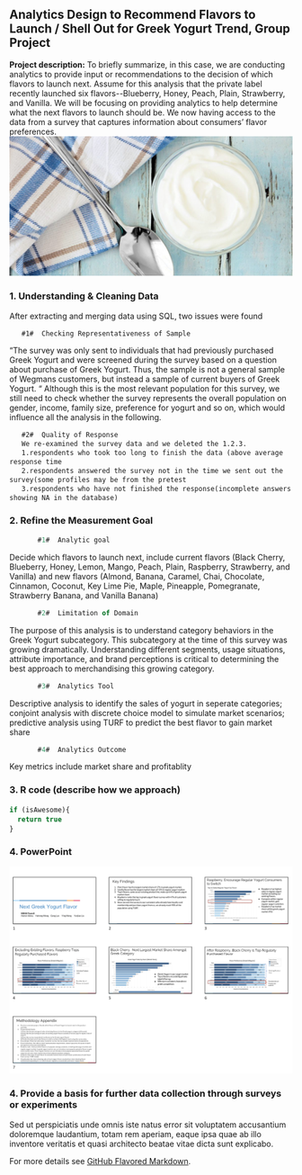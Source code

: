 ## Analytics Design to Recommend Flavors to Launch / Shell Out for Greek Yogurt Trend, Group Project

**Project description:** To briefly summarize, in this case, we are conducting analytics to provide input or recommendations to the decision of which flavors to launch next. Assume for this analysis that the private label recently launched six flavors--Blueberry, Honey, Peach, Plain, Strawberry, and Vanilla. We will be focusing on providing analytics to help determine what the next flavors to launch should be. We now having access to the data from a survey that captures information about consumers’ flavor preferences.
<img src="images/greek-style-yogurt-difference-1140x563.jpg?raw=true"/>

### 1. Understanding & Cleaning Data

After extracting and merging data using SQL, two issues were found   
       
       #1#  Checking Representativeness of Sample
“The survey was only sent to individuals that had previously purchased Greek Yogurt and were screened during the survey based on a question about purchase of Greek Yogurt. Thus, the sample is not a general sample of Wegmans customers, but instead a sample of current buyers of Greek Yogurt. “ Although this is the most relevant population for this survey, we still need to check whether the survey represents the overall population on gender, income, family size, preference for yogurt and so on, which would influence all the analysis in the following. 

       #2#  Quality of Response
       We re-examined the survey data and we deleted the 1.2.3.
       1.respondents who took too long to finish the data (above average response time
       2.respondents answered the survey not in the time we sent out the survey(some profiles may be from the pretest
       3.respondents who have not finished the response(incomplete answers showing NA in the database)

### 2. Refine the Measurement Goal

```javascript
       #1#  Analytic goal 
 ```
Decide which flavors to launch next, include current flavors (Black Cherry, Blueberry, Honey, Lemon, Mango, Peach, Plain, Raspberry, Strawberry, and Vanilla) and new flavors (Almond, Banana, Caramel, Chai, Chocolate, Cinnamon, Coconut, Key Lime Pie, Maple, Pineapple, Pomegranate, Strawberry Banana, and Vanilla Banana)  

```javascript
       #2#  Limitation of Domain 
```
The purpose of this analysis is to understand category behaviors in the Greek Yogurt subcategory. This subcategory at the time of this survey was growing dramatically. Understanding different segments, usage situations, attribute importance, and brand perceptions is critical to determining the best approach to merchandising this growing category.	

```javascript
       #3#  Analytics Tool
```
Descriptive analysis to identify the sales of yogurt in seperate categories; 
conjoint analysis with discrete choice model to simulate market scenarios; 
predictive analysis using TURF to predict the best flavor to gain market share

```javascript
       #4#  Analytics Outcome 
```
Key metrics include market share and profitablity


### 3. R code (describe how we approach) 

```javascript
if (isAwesome){
  return true
}
```

### 4. PowerPoint

<img src="images/Screen Shot 2020-02-15 at 02.22.00.png?raw=true"/>

### 4. Provide a basis for further data collection through surveys or experiments

Sed ut perspiciatis unde omnis iste natus error sit voluptatem accusantium doloremque laudantium, totam rem aperiam, eaque ipsa quae ab illo inventore veritatis et quasi architecto beatae vitae dicta sunt explicabo. 

For more details see [GitHub Flavored Markdown](https://guides.github.com/features/mastering-markdown/).
